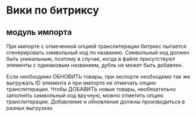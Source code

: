 # Вики по битриксу

## модуль импорта
При импорте с отмеченной опцией транслитерации битрикс пытается сгенерировать символьный код по названию. Символьный код должен быть уникальным, поэтому в случае, когда в файле присутствуют элементы с одинаковым названием, дубль не может быть добавлен.

Если необходимо ОБНОВИТЬ товары, при экспорте необходимо так же выгружать ID элемента и при импорте не отмечать опцию транслитерации.
Чтобы ДОБАВИТЬ новые товары, необязательно заполнять символьный код вручную, можно отметить опцию транслитерации.
Добавление и обновление должны производиться в разных выгрузках.
